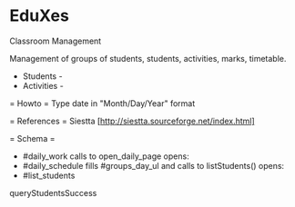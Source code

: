 EduXes
======

Classroom Management

 Management of groups of students, students, activities, marks, timetable.

 - Students -
 - Activities -

= Howto =
 Type date in "Month/Day/Year" format


= References =
    Siestta [http://siestta.sourceforge.net/index.html]

= Schema =
 - #daily_work calls to open_daily_page  opens:
 - #daily_schedule fills #groups_day_ul and calls to  listStudents() opens:
 - #list_students

queryStudentsSuccess
